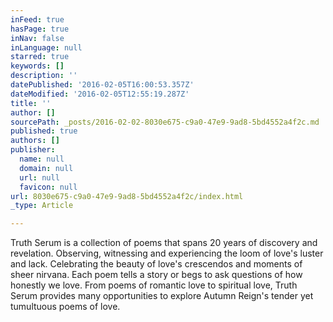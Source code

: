 ```yaml
---
inFeed: true
hasPage: true
inNav: false
inLanguage: null
starred: true
keywords: []
description: ''
datePublished: '2016-02-05T16:00:53.357Z'
dateModified: '2016-02-05T12:55:19.287Z'
title: ''
author: []
sourcePath: _posts/2016-02-02-8030e675-c9a0-47e9-9ad8-5bd4552a4f2c.md
published: true
authors: []
publisher:
  name: null
  domain: null
  url: null
  favicon: null
url: 8030e675-c9a0-47e9-9ad8-5bd4552a4f2c/index.html
_type: Article

---
```

Truth Serum is a collection of poems that spans 20 years of discovery and revelation. Observing, witnessing and experiencing the loom of love's luster and lack. Celebrating the beauty of love's crescendos and moments of sheer nirvana. Each poem tells a story or begs to ask questions of how honestly we love. From poems of romantic love to spiritual love, Truth Serum provides many opportunities to explore Autumn Reign's tender yet tumultuous poems of love.